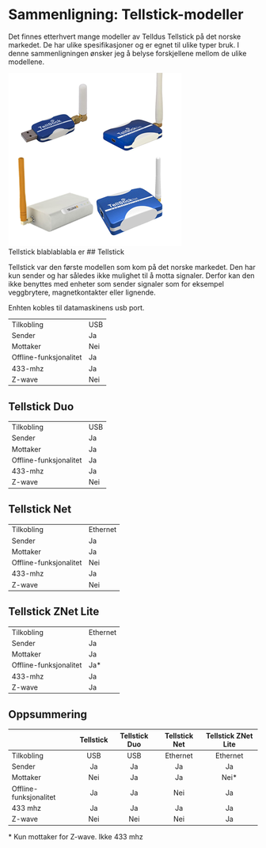 <!--
author: Øyvind Malin
date: 2015-12-01
image: placeholder.png


-->

Sammenligning: Tellstick-modeller
============================
<!-- StartExcerpt -->

Det finnes etterhvert mange modeller av Telldus Tellstick på det norske markedet. De har ulike spesifikasjoner og er egnet til ulike typer bruk. I denne sammenligningen ønsker jeg å belyse forskjellene mellom de ulike modellene.

<!-- EndExcerpt -->

<div class="roundcontainer">
  <div class="round">
    <img src="/img/blog/tellsticks.png">
  </div>
</div>
Tellstick blablablabla er
## Tellstick

Tellstick var den første modellen som kom på det norske markedet. Den har kun sender og har således ikke mulighet til å motta signaler. Derfor kan den ikke benyttes med enheter som sender signaler som for eksempel veggbrytere, magnetkontakter eller lignende.

Enhten kobles til datamaskinens usb port.

|                        	|     	|
|------------------------	|-----	|
| Tilkobling             	| USB 	|
| Sender                 	| Ja  	|
| Mottaker               	| Nei 	|
| Offline-funksjonalitet 	| Ja  	|
| 433-mhz                	| Ja  	|
| Z-wave                 	| Nei 	|


## Tellstick Duo

|                        	|     	|
|------------------------	|-----	|
| Tilkobling             	| USB 	|
| Sender                 	| Ja  	|
| Mottaker               	| Ja   	|
| Offline-funksjonalitet 	| Ja  	|
| 433-mhz                	| Ja  	|
| Z-wave                 	| Nei 	|

## Tellstick Net

|                        	|          	|
|------------------------	|----------	|
| Tilkobling             	| Ethernet 	|
| Sender                 	| Ja       	|
| Mottaker               	| Ja       	|
| Offline-funksjonalitet 	| Nei      	|
| 433-mhz                	| Ja       	|
| Z-wave                 	| Nei      	|

## Tellstick ZNet Lite

|                        	|          	|
|------------------------	|----------	|
| Tilkobling             	| Ethernet 	|
| Sender                 	| Ja       	|
| Mottaker               	| Ja       	|
| Offline-funksjonalitet 	| Ja*      	|
| 433-mhz                	| Ja       	|
| Z-wave                 	| Ja       	|

## Oppsummering

|                        	| Tellstick 	| Tellstick Duo 	| Tellstick Net 	| Tellstick ZNet Lite 	|
|------------------------	|:---------:	|:-------------:	|:-------------:	|:-------------------:	|
| Tilkobling             	|    USB    	|      USB      	|    Ethernet   	|       Ethernet      	|
| Sender                 	|     Ja    	|       Ja      	|       Ja      	|          Ja         	|
| Mottaker               	|    Nei    	|       Ja      	|       Ja      	|          Nei*         	|
| Offline-funksjonalitet 	|     Ja    	|       Ja      	|      Nei      	|         Ja         	|
| 433 mhz                	|     Ja    	|       Ja      	|       Ja      	|          Ja         	|
| Z-wave                 	|    Nei    	|      Nei      	|      Nei      	|          Ja         	|

 \* Kun mottaker for Z-wave. Ikke 433 mhz
